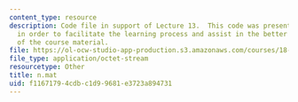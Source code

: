 ```yaml
---
content_type: resource
description: Code file in support of Lecture 13.  This code was presented by the professor
  in order to facilitate the learning process and assist in the better understanding
  of the course material.
file: https://ol-ocw-studio-app-production.s3.amazonaws.com/courses/18-409-behavior-of-algorithms-spring-2002/f11671794cdbc1d99681e3723a894731_n.mat
file_type: application/octet-stream
resourcetype: Other
title: n.mat
uid: f1167179-4cdb-c1d9-9681-e3723a894731
---
```

